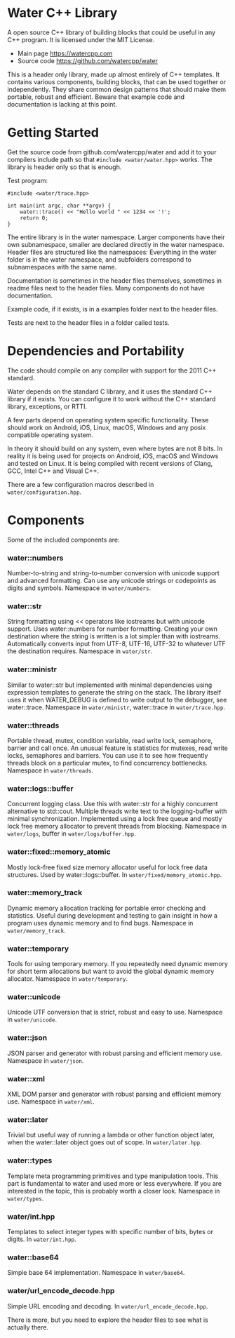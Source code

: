 # Water C++ Library

A open source C++ library of building blocks that could be useful in any C++ program. It is licensed under the MIT License.

- Main page https://watercpp.com
- Source code https://github.com/watercpp/water

This is a header only library, made up almost entirely of C++ templates. It contains various components, building blocks, that can be used together or independently. They share common design patterns that should make them portable, robust and efficient. Beware that example code and documentation is lacking at this point.


# Getting Started

Get the source code from github.com/watercpp/water and add it to your compilers include path so that `#include <water/water.hpp>` works. The library is header only so that is enough.

Test program:

    #include <water/trace.hpp>
    
    int main(int argc, char **argv) {
        water::trace() << "Hello world " << 1234 << '!';
        return 0;
    }

The entire library is in the water namespace. Larger components have their own subnamespace, smaller are declared directly in the water namespace. Header files are structured like the namespaces: Everything in the water folder is in the water namespace, and subfolders correspond to subnamespaces with the same name.

Documentation is sometimes in the header files themselves, sometimes in readme files next to the header files. Many components do not have documentation.

Example code, if it exists, is in a examples folder next to the header files.

Tests are next to the header files in a folder called tests.


# Dependencies and Portability

The code should compile on any compiler with support for the 2011 C++ standard.

Water depends on the standard C library, and it uses the standard C++ library if it exists. You can configure it to work without the C++ standard library, exceptions, or RTTI.

A few parts depend on operating system specific functionality. These should work on Android, iOS, Linux, macOS, Windows and any posix compatible operating system.

In theory it should build on any system, even where bytes are not 8 bits. In reality it is being used for projects on Android, iOS, macOS and Windows and tested on Linux. It is being compiled with recent versions of Clang, GCC, Intel C++ and Visual C++.

There are a few configuration macros described in `water/configuration.hpp`.


# Components

Some of the included components are:

### water::numbers

Number-to-string and string-to-number conversion with unicode support and advanced formatting. Can use any unicode strings or codepoints as digits and symbols. Namespace in `water/numbers`.

### water::str

String formatting using << operators like iostreams but with unicode support. Uses water::numbers for number formatting. Creating your own destination where the string is written is a lot simpler than with iostreams. Automatically converts input from UTF-8, UTF-16, UTF-32 to whatever UTF the destination requires. Namespace in `water/str`.

### water::ministr

Similar to water::str but implemented with minimal dependencies using expression templates to generate the string on the stack. The library itself uses it when WATER_DEBUG is defined to write output to the debugger, see water::trace. Namespace in `water/ministr`, water::trace in `water/trace.hpp`.

### water::threads

Portable thread, mutex, condition variable, read write lock, semaphore, barrier and call once. An unusual feature is statistics for mutexes, read write locks, semaphores and barriers. You can use it to see how frequently threads block on a particular mutex, to find concurrency bottlenecks. Namespace in `water/threads`.

### water::logs::buffer

Concurrent logging class. Use this with water::str for a highly concurrent alternative to std::cout. Multiple threads write text to the logging-buffer with minimal synchronization. Implemented using a lock free queue and mostly lock free memory allocator to prevent threads from blocking. Namespace in `water/logs`, buffer in `water/logs/buffer.hpp`.

### water::fixed::memory_atomic

Mostly lock-free fixed size memory allocator useful for lock free data structures. Used by water::logs::buffer. In `water/fixed/memory_atomic.hpp`.

### water::memory_track

Dynamic memory allocation tracking for portable error checking and statistics. Useful during development and testing to gain insight in how a program uses dynamic memory and to find bugs. Namespace in `water/memory_track`.

### water::temporary

Tools for using temporary memory. If you repeatedly need dynamic memory for short term allocations but want to avoid the global dynamic memory allocator. Namespace in `water/temporary`.

### water::unicode

Unicode UTF conversion that is strict, robust and easy to use. Namespace in `water/unicode`.

### water::json

JSON parser and generator with robust parsing and efficient memory use. Namespace in `water/json`.

### water::xml

XML DOM parser and generator with robust parsing and efficient memory use. Namespace in `water/xml`.

### water::later

Trivial but useful way of running a lambda or other function object later, when the water::later object goes out of scope. In `water/later.hpp`.

### water::types

Template meta programming primitives and type manipulation tools. This part is fundamental to water and used more or less everywhere. If you are interested in the topic, this is probably worth a closer look. Namespace in `water/types`.

### water/int.hpp

Templates to select integer types with specific number of bits, bytes or digits. In `water/int.hpp`.

### water::base64

Simple base 64 implementation. Namespace in `water/base64`.

### water/url_encode_decode.hpp

Simple URL encoding and decoding. In `water/url_encode_decode.hpp`.


There is more, but you need to explore the header files to see what is actually there.